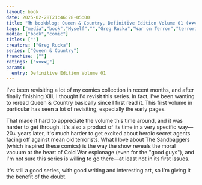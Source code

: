 ```yaml
---
layout: book
date: 2025-02-28T21:46:28-05:00
title: "📚 bookblog: Queen & Country, Definitive Edition Volume 01 (❤️❤️❤️❤️🖤)"
tags: ["media","book","Myself","","Greg Rucka","War on Terror","terrorism","XIII"]
media: ["book","comic"]
titles: [""]
creators: ["Greg Rucka"]
series: ["Queen & Country"]
franchise: [""]
ratings: ["❤️❤️❤️❤️🖤"]
params:
  entry: Definitive Edition Volume 01
---
```


I've been revisiting a lot of my comics collection in recent months, and after finally finishing XIII, I thought I'd revisit this series. In fact, I've been wanting to reread Queen & Country basically since I first read it. This first volume in particular has seen a lot of revisiting, especially the early pages.

That made it hard to appreciate the volume this time around, and it was harder to get through. It's also a product of its time in a very specific way—20+ years later, it's much harder to get excited about heroic secret agents facing off against mean old terrorists. What I love about The Sandbaggers (which inspired these comics) is the way the show reveals the moral vacuum at the heart of Cold War espionage (even for the "good guys"), and I'm not sure this series is willing to go there—at least not in its first issues.

It's still a good series, with good writing and interesting art, so I'm giving it the benefit of the doubt.